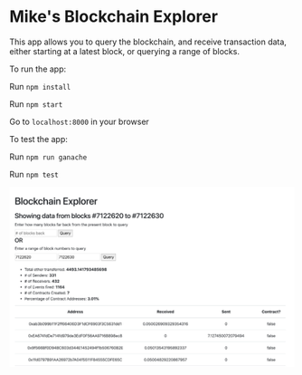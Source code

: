 # Mike's Blockchain Explorer

This app allows you to query the blockchain, and receive transaction data, either starting at a latest block, or querying a range of blocks.

To run the app:

Run `npm install`

Run `npm start`

Go to `localhost:8000` in your browser

To test the app:

Run `npm run ganache`

Run `npm test`

![alt text](https://raw.githubusercontent.com/mikeislearning/blockchain-explorer/master/screenshot.png)
